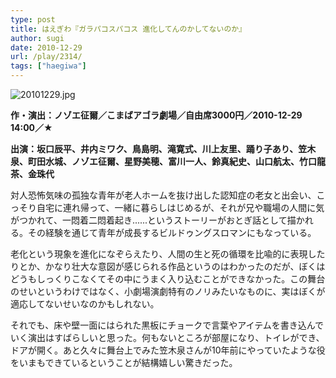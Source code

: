 ```yaml
---
type: post
title: はえぎわ『ガラパコスパコス 進化してんのかしてないのか』
author: sugi
date: 2010-12-29
url: /play/2314/
tags: ["haegiwa"]
---
```

<img alt="20101229.jpg" src="/images/play/20101229.jpg" class="alignleft" />

**作・演出：ノゾエ征爾／こまばアゴラ劇場／自由席3000円／2010-12-29 14:00／★**

**出演：坂口辰平、井内ミワク、鳥島明、滝寛式、川上友里、踊り子あり、笠木泉、町田水城、ノゾエ征爾、星野美穂、富川一人、鈴真紀史、山口航太、竹口龍茶、金珠代**

対人恐怖気味の孤独な青年が老人ホームを抜け出した認知症の老女と出会い、こっそり自宅に連れ帰って、一緒に暮らしはじめるが、それが兄や職場の人間に気がつかれて、一悶着二悶着起き......というストーリーがおとぎ話として描かれる。その経験を通じて青年が成長するビルドゥングスロマンにもなっている。

老化という現象を進化になぞらえたり、人間の生と死の循環を比喩的に表現したりとか、かなり壮大な意図が感じられる作品というのはわかったのだが、ぼくはどうもしっくりこなくてその中にうまく入り込むことができなかった。この舞台のせいというわけではなく、小劇場演劇特有のノリみたいなものに、実はぼくが適応してないせいなのかもしれない。

それでも、床や壁一面にはられた黒板にチョークで言葉やアイテムを書き込んでいく演出はすばらしいと思った。何もないところが部屋になり、トイレができ、ドアが開く。あと久々に舞台上でみた笠木泉さんが10年前にやっていたような役をいまもできているということが結構嬉しい驚きだった。
